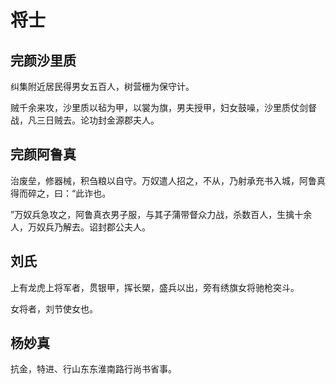 # 将士

## 完颜沙里质

纠集附近居民得男女五百人，树营栅为保守计。

贼千余来攻，沙里质以毡为甲，以裳为旗，男夫授甲，妇女鼓噪，沙里质仗剑督战，凡三日贼去。论功封金源郡夫人。

## 完颜阿鲁真

治废垒，修器械，积刍粮以自守。万奴遣人招之，不从，乃射承充书入城，阿鲁真得而碎之，曰：“此诈也。

”万奴兵急攻之，阿鲁真衣男子服，与其子蒲带督众力战，杀数百人，生擒十余人，万奴兵乃解去。诏封郡公夫人。

## 刘氏

上有龙虎上将军者，贯银甲，挥长槊，盛兵以出，旁有绣旗女将驰枪突斗。

女将者，刘节使女也。

## 杨妙真

抗金，特进、行山东东淮南路行尚书省事。

